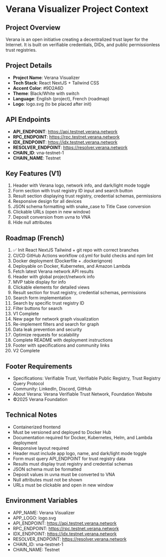 # Verana Visualizer Project Context

## Project Overview
Verana is an open initiative creating a decentralized trust layer for the Internet. It is built on verifiable credentials, DIDs, and public permissionless trust registries.

## Project Details
- **Project Name**: Verana Visualizer
- **Tech Stack**: React NextJS + Tailwind CSS
- **Accent Color**: #9D2A6D
- **Theme**: Black/White with switch
- **Language**: English (project), French (roadmap)
- **Logo**: logo.svg (to be placed after init)

## API Endpoints
- **API_ENDPOINT**: https://api.testnet.verana.network
- **RPC_ENDPOINT**: https://rpc.testnet.verana.network
- **IDX_ENDPOINT**: https://idx.testnet.verana.network
- **RESOLVER_ENDPOINT**: https://resolver.verana.network
- **CHAIN_ID**: vna-testnet-1
- **CHAIN_NAME**: Testnet

## Key Features (V1)
1. Header with Verana logo, network info, and dark/light mode toggle
2. Form section with trust registry ID input and search button
3. Result section displaying trust registry, credential schemas, permissions
4. Responsive design for all devices
5. JSON schema formatting with snake_case to Title Case conversion
6. Clickable URLs (open in new window)
7. Deposit conversion from uvna to VNA
8. Hide null attributes

## Roadmap (French)
1. ✅ Init React NextJS Tailwind + git repo with correct branches
2. CI/CD GitHub Actions workflow cd.yml for build checks and npm lint
3. Docker deployment (Dockerfile + .dockerignore)
4. Deployable on Docker, Kubernetes, and Amazon Lambda
5. Fetch latest Verana network API results
6. Header with global project/network info
7. MVP table display for info
8. Clickable elements for detailed views
9. Result section for trust registry, credential schemas, permissions
10. Search form implementation
11. Search by specific trust registry ID
12. Filter buttons for search
13. V1 Complete
14. New page for network graph visualization
15. Re-implement filters and search for graph
16. Data leak prevention and security
17. Optimize requests for scalability
18. Complete README with deployment instructions
19. Footer with specifications and community links
20. V2 Complete

## Footer Requirements
- Specifications: Verifiable Trust, Verifiable Public Registry, Trust Registry Query Protocol
- Community: LinkedIn, Discord, GitHub
- About Verana: Verana Verifiable Trust Network, Foundation Website
- ©2025 Verana Foundation

## Technical Notes
- Containerized frontend
- Must be versioned and deployed to Docker Hub
- Documentation required for Docker, Kubernetes, Helm, and Lambda deployment
- Responsive layout required
- Header must include app logo, name, and dark/light mode toggle
- Form must query API_ENDPOINT for trust registry data
- Results must display trust registry and credential schemas
- JSON schema must be formatted
- Deposit values in uvna must be converted to VNA
- Null attributes must not be shown
- URLs must be clickable and open in new window

## Environment Variables
- APP_NAME: Verana Visualizer
- APP_LOGO: logo.svg
- API_ENDPOINT: https://api.testnet.verana.network
- RPC_ENDPOINT: https://rpc.testnet.verana.network
- IDX_ENDPOINT: https://idx.testnet.verana.network
- RESOLVER_ENDPOINT: https://resolver.verana.network
- CHAIN_ID: vna-testnet-1
- CHAIN_NAME: Testnet

